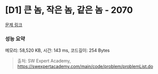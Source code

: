 # [D1] 큰 놈, 작은 놈, 같은 놈 - 2070 

[문제 링크](https://swexpertacademy.com/main/code/problem/problemDetail.do?contestProbId=AV5QQ6qqA40DFAUq) 

### 성능 요약

메모리: 58,520 KB, 시간: 143 ms, 코드길이: 254 Bytes



> 출처: SW Expert Academy, https://swexpertacademy.com/main/code/problem/problemList.do